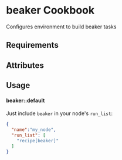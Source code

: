 beaker Cookbook
===============
Configures environment to build beaker tasks


Requirements
------------

Attributes
----------

Usage
-----
#### beaker::default

Just include `beaker` in your node's `run_list`:

```json
{
  "name":"my_node",
  "run_list": [
    "recipe[beaker]"
  ]
}
```
